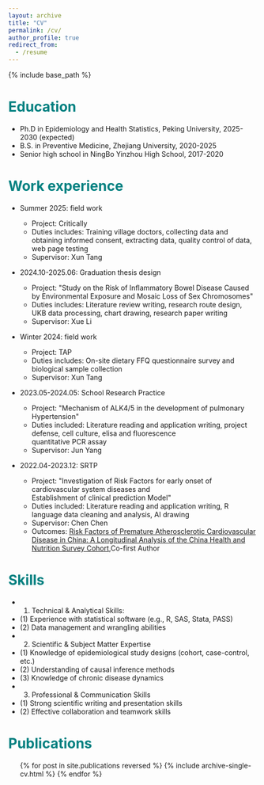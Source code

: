 ```yaml
---
layout: archive
title: "CV"
permalink: /cv/
author_profile: true
redirect_from:
  - /resume
---
```


{% include base_path %}

<span style="color:teal;">Education</span>
======
* Ph.D in Epidemiology and Health Statistics, Peking University, 2025-2030 (expected)
* B.S. in Preventive Medicine, Zhejiang University, 2020-2025
* Senior high school in NingBo Yinzhou High School, 2017-2020

<span style="color:teal;">Work experience</span>
======
* Summer 2025: field work
  * Project: Critically
  * Duties includes: Training village doctors, collecting data and obtaining informed consent, extracting data, quality control of data, web page testing
  * Supervisor: Xun Tang 

* 2024.10-2025.06: Graduation thesis design
  * Project: "Study on the Risk of Inflammatory Bowel Disease Caused by Environmental Exposure and Mosaic Loss of Sex Chromosomes"
  * Duties includes: Literature review writing, research route design, UKB data processing, chart drawing, research paper writing
  * Supervisor: Xue Li

* Winter 2024: field work
  * Project: TAP
  * Duties includes: On-site dietary FFQ questionnaire survey and biological sample collection
  * Supervisor: Xun Tang 

* 2023.05-2024.05: School Research Practice
  * Project: "Mechanism of ALK4/5 in the development of pulmonary Hypertension"
  * Duties included: Literature reading and application writing, project defense, cell culture, elisa and fluorescence <br/>quantitative PCR assay
  * Supervisor: Jun Yang

* 2022.04-2023.12: SRTP
  * Project: "Investigation of Risk Factors for early onset of cardiovascular system diseases and <br/>Establishment of clinical prediction Model"
  * Duties included: Literature reading and application writing, R language data cleaning and analysis, AI drawing
  * Supervisor: Chen Chen
  * Outcomes: [Risk Factors of Premature Atherosclerotic Cardiovascular Disease in China: A Longitudinal Analysis of the China Health and Nutrition Survey Cohort](https://pubmed.ncbi.nlm.nih.gov/38247055/),Co-first Author

<span style="color:teal;">Skills</span>
======
* 1. Technical & Analytical Skills:
*    (1) Experience with statistical software (e.g., R, SAS, Stata, PASS)
*    (2) Data management and wrangling abilities
* 2. Scientific & Subject Matter Expertise
*    (1) Knowledge of epidemiological study designs (cohort, case-control, etc.)
*    (2) Understanding of causal inference methods
*    (3) Knowledge of chronic disease dynamics
* 3. Professional & Communication Skills
*    (1) Strong scientific writing and presentation skills
*    (2) Effective collaboration and teamwork skills

<span style="color:teal;">Publications</span>
======
  <ul>{% for post in site.publications reversed %}
    {% include archive-single-cv.html %}
  {% endfor %}</ul>
  

<!--Talks
======
  <ul>{% for post in site.talks reversed %}
    {% include archive-single-talk-cv.html  %}
  {% endfor %}</ul>
  
Teaching
======
  <ul>{% for post in site.teaching reversed %}
    {% include archive-single-cv.html %}
  {% endfor %}</ul>
  
Service and leadership
======
* Currently signed in to 43 different slack teams-->
